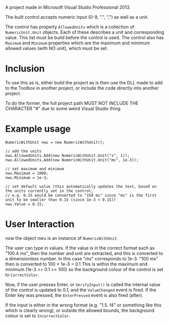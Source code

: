 A project made in Microsoft Visual Studio Professional 2013.

The built control accepts numeric input (0-9, ".", ",") as well as a unit.

The control has property `AllowedUnits` which is a collection of `NumericUnit.Unit` objects.
Each of these describes a unit and corresponding value.
This list must be build before the control is used.
The control also has `Maximum` and `Minimum` properties which are the maximum and minimum allowed values (with NO unit), which must be set.


# Inclusion

To use this as is, either build the project as is then use the DLL made to add to the Toolbox in another project,
or include the code directly into another project.

To do the former, the full project path MUST NOT INCLUDE THE CHARACTER "#" due to some weird Visual Studio thing.

# Example usage

```
NumericWithUnit nwu = new NumericWithUnit();

// add the units
nwu.AllowedUnits.Add(new NumericWithUnit.Unit("s", 1));            
nwu.AllowedUnits.Add(new NumericWithUnit.Unit("ms", 1e-3));

// set maximum and minimum
nwu.Maximum = 1000;
nwu.Minimum = 1e-3;

// set default value (this automatically updates the text, based on the units currently set in the control,
// e.g. 0.15 would be converted to "150 ms" since "ms" is the first unit to be smaller than 0.15 (since 1e-3 < 0.15))
nwu.Value = 0.15;
```

# User Interaction


now the object nwu is an instance of `NumericWithUnit`.

The user can type in values.
If the value is in the correct format such as "100.4 ms", then the number and unit are extracted, and this is converted to a dimensionless number.
In this case "ms" corresponds to 1e-3.
"100 ms" then is converted to 100 * 1e-3 = 0.1
This is within the maximum and minimum (1e-3 >= 0.1 >= 100) so the background colour of the control is set to `CorrectColor`.

Now, if the user presses Enter, or `VerifyInput()` is called the internal value of the control is updated to 0.1, and the `ValueChanged` event is fired.  If the Enter key was pressed, the `EnterPressed` event is also fired (after).

If the input is either in the wrong format (e.g. "1.5. f4" or something like this which is clearly wrong), or outside the allowed bounds, the background colour is set to `IncorrectColor`.
